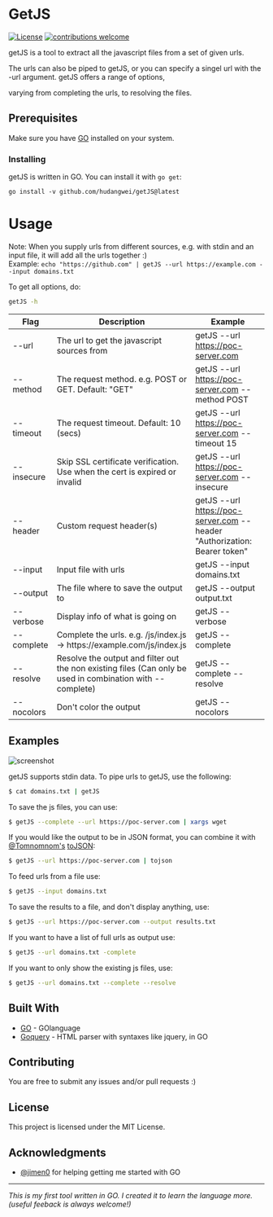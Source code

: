 # GetJS
[![License](https://img.shields.io/badge/license-MIT-_red.svg)](https://opensource.org/licenses/MIT)
[![contributions welcome](https://img.shields.io/badge/contributions-welcome-brightgreen.svg?style=flat)](https://github.com/003random/getJS/issues)

getJS is a tool to extract all the javascript files from a set of given urls.  

The urls can also be piped to getJS, or you can specify a singel url with the -url argument. getJS offers a range of options, 

varying from completing the urls, to resolving the files.

## Prerequisites

Make sure you have [GO](https://golang.org/) installed on your system.  

### Installing

getJS is written in GO. You can install it with `go get`:

```
go install -v github.com/hudangwei/getJS@latest
```

# Usage  
Note: When you supply urls from different sources, e.g. with stdin and an input file, it will add all the urls together :)  
Example: `echo "https://github.com" | getJS --url https://example.com --input domains.txt`  
  
To get all  options, do:  
```bash
getJS -h
```
  

| Flag | Description | Example |
|------|-------------|---------|
| --url   | The url to get the javascript sources from | getJS --url https://poc-server.com |
| --method   | The request method. e.g. POST or GET. Default: "GET"| getJS --url https://poc-server.com --method POST |
| --timeout   | The request timeout. Default: 10 (secs) | getJS --url https://poc-server.com --timeout 15 |
| --insecure   | Skip SSL certificate verification. Use when the cert is expired or invalid | getJS --url https://poc-server.com --insecure |
| --header   | Custom request header(s) | getJS --url https://poc-server.com --header "Authorization: Bearer token" |
| --input   | Input file with urls            | getJS --input domains.txt |
| --output   | The file where to save the output to        | getJS --output output.txt |
| --verbose  | Display info of what is going on           | getJS --verbose |
| --complete  | Complete the urls. e.g. /js/index.js -> htt<span></span>ps://example.<span></span>com/js/index.js  | getJS --complete |
| --resolve   | Resolve the output and filter out the non existing files (Can only be used in combination with --complete)   | getJS --complete --resolve |
| --nocolors   | Don't color the output   | getJS --nocolors |

## Examples  
  
 ![screenshot](https://poc-server.com/getJS/screenshot_.png)

    
getJS supports stdin data. To pipe urls to getJS, use the following:  

```bash
$ cat domains.txt | getJS
```  
  
To save the js files, you can use:  
```bash
$ getJS --complete --url https://poc-server.com | xargs wget
```
  
If you would like the output to be in JSON format, you can combine it with [@Tomnomnom's](https://github.com/tomnomnom) [toJSON](https://github.com/tomnomnom/hacks/tree/master/tojson):  
```bash
$ getJS --url https://poc-server.com | tojson
```  
  
To feed urls from a file use:  
```bash
$ getJS --input domains.txt
```  
  
To save the results to a file, and don't display anything, use:  
```bash
$ getJS --url https://poc-server.com --output results.txt
```  
  
If you want to have a list of full urls as output use:  
```bash
$ getJS --url domains.txt -complete
```  
  
If you want to only show the existing js files, use:  
```bash
$ getJS --url domains.txt --complete --resolve
```  

## Built With

* [GO](http://golang.org/) - GOlanguage
* [Goquery](https://github.com/PuerkitoBio/goquery) - HTML parser with syntaxes like jquery, in GO


## Contributing

You are free to submit any issues and/or pull requests :)

## License

This project is licensed under the MIT License.

## Acknowledgments

* [@jimen0](https://github.com/jimen0) for helping getting me started with GO
  
    
---
    
*This is my first tool written in GO. I created it to learn the language more. (useful feeback is always welcome!)*
